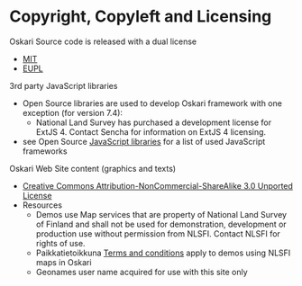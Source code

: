 # Copyright, Copyleft and Licensing

Oskari Source code is released with a dual license

* [MIT](http://www.paikkatietoikkuna.fi/web/fi/mit-lisenssin-ehdot)
* [EUPL](http://www.paikkatietoikkuna.fi/web/fi/eupl-lisenssin-ehdot)

3rd party JavaScript libraries

* Open Source libraries are used to develop Oskari framework with one exception (for version 7.4):
    * National Land Survey has purchased a development license for ExtJS 4. Contact Sencha for information on ExtJS 4 licensing.
* see Open Source [JavaScript libraries](/documentation/libraries) for a list of used JavaScript frameworks

Oskari Web Site content (graphics and texts)

* [Creative Commons Attribution-NonCommercial-ShareAlike 3.0 Unported License](http://creativecommons.org/licenses/by-nc-sa/3.0/)
* Resources
    * Demos use Map services that are property of National Land Survey of Finland and shall not be used for demonstration, development or production use without permission from NLSFI. Contact NLSFI for rights of use.
    * Paikkatietoikkuna ​[Terms and conditions](http://www.paikkatietoikkuna.fi/web/en/terms-and-conditions) apply to demos using NLSFI maps in Oskari
    * Geonames user name acquired for use with this site only